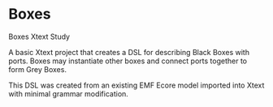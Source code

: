 # Boxes
Boxes Xtext Study

A basic Xtext project that creates a DSL for describing Black Boxes with ports. Boxes may instantiate other boxes and connect
ports together to form Grey Boxes.

This DSL was created from an existing EMF Ecore model imported into Xtext with minimal grammar modification.

